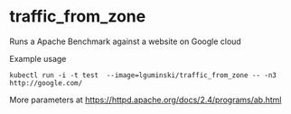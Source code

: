 # traffic_from_zone
Runs a Apache Benchmark against a website on Google cloud

Example usage

    kubectl run -i -t test  --image=lguminski/traffic_from_zone -- -n3 http://google.com/

More parameters at https://httpd.apache.org/docs/2.4/programs/ab.html
